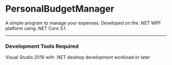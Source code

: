 # PersonalBudgetManager

A simple program to manage your expenses. Developed on the .NET WPF platform using .NET Core 3.1.

---

### Development Tools Required

Visual Studio 2019 with .NET desktop development workload or later
